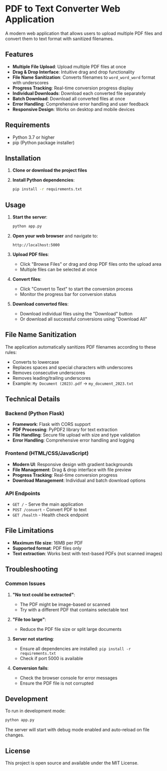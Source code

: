 # PDF to Text Converter Web Application

A modern web application that allows users to upload multiple PDF files and convert them to text format with sanitized filenames.

## Features

- **Multiple File Upload**: Upload multiple PDF files at once
- **Drag & Drop Interface**: Intuitive drag and drop functionality
- **File Name Sanitization**: Converts filenames to `word_word_word` format with underscores
- **Progress Tracking**: Real-time conversion progress display
- **Individual Downloads**: Download each converted file separately
- **Batch Download**: Download all converted files at once
- **Error Handling**: Comprehensive error handling and user feedback
- **Responsive Design**: Works on desktop and mobile devices

## Requirements

- Python 3.7 or higher
- pip (Python package installer)

## Installation

1. **Clone or download the project files**

2. **Install Python dependencies**:
   ```bash
   pip install -r requirements.txt
   ```

## Usage

1. **Start the server**:
   ```bash
   python app.py
   ```

2. **Open your web browser** and navigate to:
   ```
   http://localhost:5000
   ```

3. **Upload PDF files**:
   - Click "Browse Files" or drag and drop PDF files onto the upload area
   - Multiple files can be selected at once

4. **Convert files**:
   - Click "Convert to Text" to start the conversion process
   - Monitor the progress bar for conversion status

5. **Download converted files**:
   - Download individual files using the "Download" button
   - Or download all successful conversions using "Download All"

## File Name Sanitization

The application automatically sanitizes PDF filenames according to these rules:
- Converts to lowercase
- Replaces spaces and special characters with underscores
- Removes consecutive underscores
- Removes leading/trailing underscores
- Example: `My Document (2023).pdf` → `my_document_2023.txt`

## Technical Details

### Backend (Python Flask)
- **Framework**: Flask with CORS support
- **PDF Processing**: PyPDF2 library for text extraction
- **File Handling**: Secure file upload with size and type validation
- **Error Handling**: Comprehensive error handling and logging

### Frontend (HTML/CSS/JavaScript)
- **Modern UI**: Responsive design with gradient backgrounds
- **File Management**: Drag & drop interface with file preview
- **Progress Tracking**: Real-time conversion progress
- **Download Management**: Individual and batch download options

### API Endpoints
- `GET /` - Serve the main application
- `POST /convert` - Convert PDF to text
- `GET /health` - Health check endpoint

## File Limitations

- **Maximum file size**: 16MB per PDF
- **Supported format**: PDF files only
- **Text extraction**: Works best with text-based PDFs (not scanned images)

## Troubleshooting

### Common Issues

1. **"No text could be extracted"**:
   - The PDF might be image-based or scanned
   - Try with a different PDF that contains selectable text

2. **"File too large"**:
   - Reduce the PDF file size or split large documents

3. **Server not starting**:
   - Ensure all dependencies are installed: `pip install -r requirements.txt`
   - Check if port 5000 is available

4. **Conversion fails**:
   - Check the browser console for error messages
   - Ensure the PDF file is not corrupted

## Development

To run in development mode:
```bash
python app.py
```

The server will start with debug mode enabled and auto-reload on file changes.

## License

This project is open source and available under the MIT License.